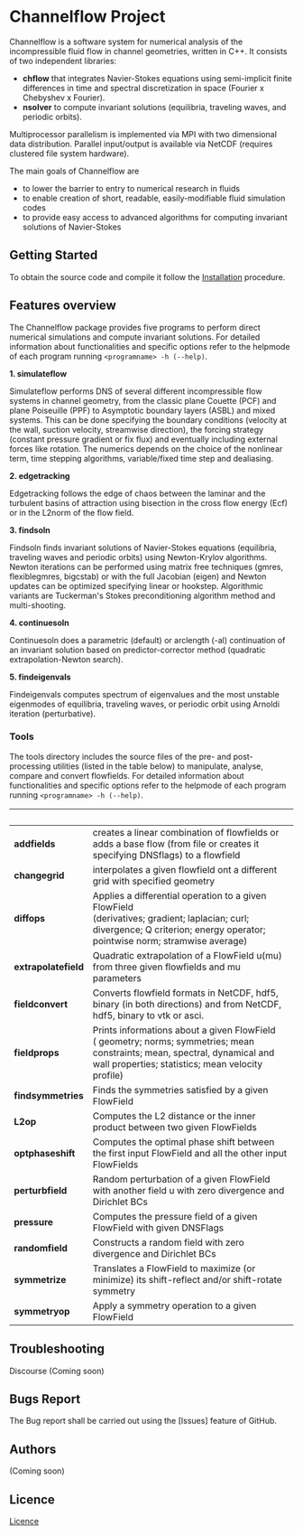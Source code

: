 # Channelflow Project

Channelflow is a software system for numerical analysis of the incompressible fluid flow in
channel geometries, written in C++.
It consists of two independent libraries:
* **chflow** that integrates Navier-Stokes equations using semi-implicit finite differences in time and spectral
  discretization in space (Fourier x Chebyshev x Fourier).
* **nsolver** to compute invariant solutions (equilibria, traveling waves, and periodic orbits).

Multiprocessor parallelism is implemented via MPI with two dimensional data distribution.
Parallel input/output is available via NetCDF (requires clustered file system hardware).

The main goals of Channelflow are
  * to lower the barrier to entry to numerical research in fluids
  * to enable creation of short, readable, easily-modifiable fluid simulation codes
  * to provide easy access to advanced algorithms for computing invariant solutions of Navier-Stokes

  
## Getting Started
To obtain the source code and compile it follow the [Installation](./INSTALL.md) procedure.


## Features overview
The Channelflow package provides five programs to perform direct numerical simulations and compute invariant solutions.
For detailed information about functionalities and specific options refer to the helpmode of each program running
`<programname> -h (--help)`.

**1. simulateflow**

   Simulateflow performs DNS of several different incompressible flow systems in channel geometry, from the classic plane Couette
   (PCF) and plane Poiseuille (PPF) to Asymptotic boundary layers (ASBL) and mixed systems. This can be done specifying
   the boundary conditions (velocity at the wall, suction velocity, streamwise direction), the forcing strategy (constant
   pressure gradient or fix flux) and eventually including external forces like rotation.
   The numerics depends on the choice of the nonlinear term, time stepping algorithms, variable/fixed time step and dealiasing.


**2. edgetracking**

   Edgetracking follows the edge of chaos between the laminar and the turbulent basins of attraction using bisection in the cross
   flow energy (Ecf) or in the L2norm of the flow field.


**3. findsoln**

   Findsoln finds invariant solutions of Navier-Stokes equations (equilibria, traveling waves and periodic orbits) using
   Newton-Krylov algorithms.
   Newton iterations can be performed using matrix free techniques (gmres, flexiblegmres, bigcstab) or with the full
   Jacobian (eigen) and Newton updates can be optimized specifying linear or hookstep.
   Algorithmic variants are Tuckerman's Stokes preconditioning algorithm  method and multi-shooting.


**4. continuesoln**

   Continuesoln does a parametric (default) or arclength (-al) continuation of an invariant solution based on
   predictor-corrector method (quadratic extrapolation-Newton search).

**5. findeigenvals**

   Findeigenvals computes spectrum of eigenvalues and the most unstable eigenmodes of equilibria, traveling waves, or periodic orbit
   using Arnoldi iteration (perturbative).



### Tools
The tools directory includes the source files of the pre- and post-processing utilities (listed in the table below)
to manipulate, analyse, compare and convert flowfields.
For detailed information about functionalities and specific options refer to the helpmode of each program running
`<programname> -h (--help)`.

| &nbsp;|&nbsp;|
|:---|:---|
|**addfields** | creates a linear combination of flowfields or adds a base flow (from file or creates it specifying DNSflags) to a flowfield |
|**changegrid**| interpolates a given flowfield ont a different grid with specified geometry |
|**diffops**| Applies a differential operation to a given FlowField <br/> (derivatives; gradient; laplacian; curl; divergence; Q criterion; energy operator; pointwise norm; stramwise average)|
|**extrapolatefield**| Quadratic extrapolation of a FlowField u(mu) from three given flowfields and mu parameters|
|**fieldconvert**| Converts flowfield formats in NetCDF, hdf5, binary (in both directions) and from NetCDF, hdf5, binary to vtk or asci.|
|**fieldprops**| Prints informations about a given FlowField <br/> ( geometry; norms; symmetries; mean constraints; mean, spectral, dynamical and wall properties; statistics; mean velocity profile)|
|**findsymmetries**| Finds the symmetries satisfied by a given FlowField|
|**L2op**| Computes the L2 distance or the inner product between two given FlowFields|
|**optphaseshift**| Computes the optimal phase shift between the first input FlowField and all the other input FlowFields|
|**perturbfield**| Random perturbation of a  given FlowField with another field u with zero divergence and Dirichlet BCs|
|**pressure**| Computes the pressure field of a given FlowField with given DNSFlags|
|**randomfield**| Constructs a random field with zero divergence and Dirichlet BCs |
|**symmetrize**| Translates a FlowField to maximize (or minimize) its shift-reflect and/or shift-rotate symmetry|
|**symmetryop**| Apply a symmetry operation to a given FlowField|



## Troubleshooting
Discourse (Coming soon)

## Bugs Report
The Bug report shall be carried out using the [Issues] feature of GitHub.

## Authors
(Coming soon)

## Licence
[Licence](./LICENCE)


